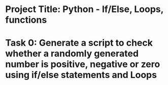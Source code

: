 # Project Title: Python - If/Else, Loops, functions

# Task 0: Generate a script to check whether a randomly generated number is positive, negative or zero using if/else statements and Loops
